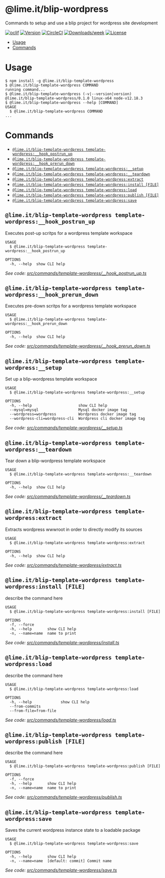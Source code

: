 @lime.it/blip-wordpress
=======================

Commands to setup and use a blip project for wordpress site development

[![oclif](https://img.shields.io/badge/cli-oclif-brightgreen.svg)](https://oclif.io)
[![Version](https://img.shields.io/npm/v/@lime.it/blip-wordpress.svg)](https://npmjs.org/package/@lime.it/blip-wordpress)
[![CircleCI](https://circleci.com/gh/lime-it/blip-wordpress/tree/master.svg?style=shield)](https://circleci.com/gh/lime-it/blip-wordpress/tree/master)
[![Downloads/week](https://img.shields.io/npm/dw/@lime.it/blip-wordpress.svg)](https://npmjs.org/package/@lime.it/blip-wordpress)
[![License](https://img.shields.io/npm/l/@lime.it/blip-wordpress.svg)](https://github.com/lime-it/blip-wordpress/blob/master/package.json)

<!-- toc -->
* [Usage](#usage)
* [Commands](#commands)
<!-- tocstop -->
# Usage
<!-- usage -->
```sh-session
$ npm install -g @lime.it/blip-template-wordpress
$ @lime.it/blip-template-wordpress COMMAND
running command...
$ @lime.it/blip-template-wordpress (-v|--version|version)
@lime.it/blip-template-wordpress/0.1.0 linux-x64 node-v12.18.3
$ @lime.it/blip-template-wordpress --help [COMMAND]
USAGE
  $ @lime.it/blip-template-wordpress COMMAND
...
```
<!-- usagestop -->
# Commands
<!-- commands -->
* [`@lime.it/blip-template-wordpress template-wordpress:__hook_postrun_up`](#limeitblip-template-wordpress-template-wordpress__hook_postrun_up)
* [`@lime.it/blip-template-wordpress template-wordpress:__hook_prerun_down`](#limeitblip-template-wordpress-template-wordpress__hook_prerun_down)
* [`@lime.it/blip-template-wordpress template-wordpress:__setup`](#limeitblip-template-wordpress-template-wordpress__setup)
* [`@lime.it/blip-template-wordpress template-wordpress:__teardown`](#limeitblip-template-wordpress-template-wordpress__teardown)
* [`@lime.it/blip-template-wordpress template-wordpress:extract`](#limeitblip-template-wordpress-template-wordpressextract)
* [`@lime.it/blip-template-wordpress template-wordpress:install [FILE]`](#limeitblip-template-wordpress-template-wordpressinstall-file)
* [`@lime.it/blip-template-wordpress template-wordpress:load`](#limeitblip-template-wordpress-template-wordpressload)
* [`@lime.it/blip-template-wordpress template-wordpress:publish [FILE]`](#limeitblip-template-wordpress-template-wordpresspublish-file)
* [`@lime.it/blip-template-wordpress template-wordpress:save`](#limeitblip-template-wordpress-template-wordpresssave)

## `@lime.it/blip-template-wordpress template-wordpress:__hook_postrun_up`

Executes post-up scritps for a wordpress template workspace

```
USAGE
  $ @lime.it/blip-template-wordpress template-wordpress:__hook_postrun_up

OPTIONS
  -h, --help  show CLI help
```

_See code: [src/commands/template-wordpress/__hook_postrun_up.ts](https://github.com/lime-it/blip-wordpress/blob/v0.1.0/src/commands/template-wordpress/__hook_postrun_up.ts)_

## `@lime.it/blip-template-wordpress template-wordpress:__hook_prerun_down`

Executes pre-down scritps for a wordpress template workspace

```
USAGE
  $ @lime.it/blip-template-wordpress template-wordpress:__hook_prerun_down

OPTIONS
  -h, --help  show CLI help
```

_See code: [src/commands/template-wordpress/__hook_prerun_down.ts](https://github.com/lime-it/blip-wordpress/blob/v0.1.0/src/commands/template-wordpress/__hook_prerun_down.ts)_

## `@lime.it/blip-template-wordpress template-wordpress:__setup`

Set up a blip-wordpress template workspace

```
USAGE
  $ @lime.it/blip-template-wordpress template-wordpress:__setup

OPTIONS
  -h, --help                     show CLI help
  --mysql=mysql                  Mysql docker image tag
  --wordpress=wordpress          Wordpress docker image tag
  --wordpress-cli=wordpress-cli  Wordpress cli docker image tag
```

_See code: [src/commands/template-wordpress/__setup.ts](https://github.com/lime-it/blip-wordpress/blob/v0.1.0/src/commands/template-wordpress/__setup.ts)_

## `@lime.it/blip-template-wordpress template-wordpress:__teardown`

Tear down a blip-wordpress template workspace

```
USAGE
  $ @lime.it/blip-template-wordpress template-wordpress:__teardown

OPTIONS
  -h, --help  show CLI help
```

_See code: [src/commands/template-wordpress/__teardown.ts](https://github.com/lime-it/blip-wordpress/blob/v0.1.0/src/commands/template-wordpress/__teardown.ts)_

## `@lime.it/blip-template-wordpress template-wordpress:extract`

Extracts wordpress wwwroot in order to directly modify its sources

```
USAGE
  $ @lime.it/blip-template-wordpress template-wordpress:extract

OPTIONS
  -h, --help  show CLI help
```

_See code: [src/commands/template-wordpress/extract.ts](https://github.com/lime-it/blip-wordpress/blob/v0.1.0/src/commands/template-wordpress/extract.ts)_

## `@lime.it/blip-template-wordpress template-wordpress:install [FILE]`

describe the command here

```
USAGE
  $ @lime.it/blip-template-wordpress template-wordpress:install [FILE]

OPTIONS
  -f, --force
  -h, --help       show CLI help
  -n, --name=name  name to print
```

_See code: [src/commands/template-wordpress/install.ts](https://github.com/lime-it/blip-wordpress/blob/v0.1.0/src/commands/template-wordpress/install.ts)_

## `@lime.it/blip-template-wordpress template-wordpress:load`

describe the command here

```
USAGE
  $ @lime.it/blip-template-wordpress template-wordpress:load

OPTIONS
  -h, --help             show CLI help
  --from-commits
  --from-file=from-file
```

_See code: [src/commands/template-wordpress/load.ts](https://github.com/lime-it/blip-wordpress/blob/v0.1.0/src/commands/template-wordpress/load.ts)_

## `@lime.it/blip-template-wordpress template-wordpress:publish [FILE]`

describe the command here

```
USAGE
  $ @lime.it/blip-template-wordpress template-wordpress:publish [FILE]

OPTIONS
  -f, --force
  -h, --help       show CLI help
  -n, --name=name  name to print
```

_See code: [src/commands/template-wordpress/publish.ts](https://github.com/lime-it/blip-wordpress/blob/v0.1.0/src/commands/template-wordpress/publish.ts)_

## `@lime.it/blip-template-wordpress template-wordpress:save`

Saves the current wordpress instance state to a loadable package

```
USAGE
  $ @lime.it/blip-template-wordpress template-wordpress:save

OPTIONS
  -h, --help       show CLI help
  -n, --name=name  [default: commit] Commit name
```

_See code: [src/commands/template-wordpress/save.ts](https://github.com/lime-it/blip-wordpress/blob/v0.1.0/src/commands/template-wordpress/save.ts)_
<!-- commandsstop -->
